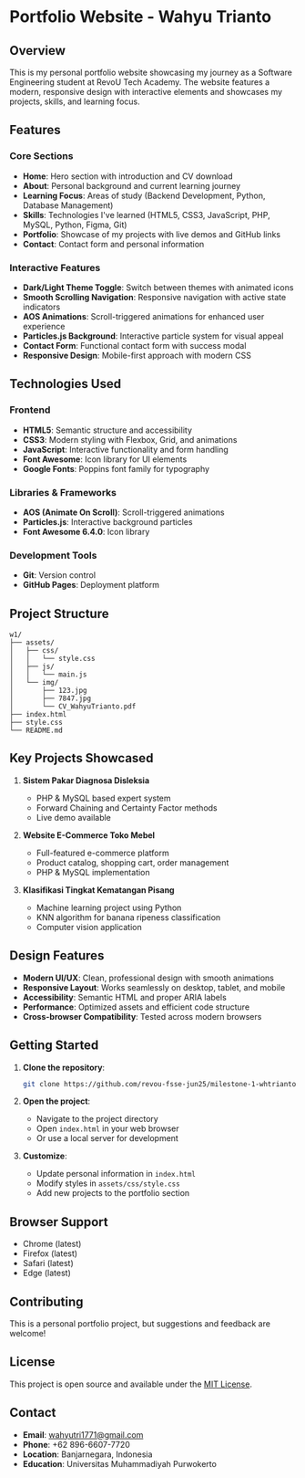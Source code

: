 # Portfolio Website - Wahyu Trianto

## Overview

This is my personal portfolio website showcasing my journey as a Software Engineering student at RevoU Tech Academy. The website features a modern, responsive design with interactive elements and showcases my projects, skills, and learning focus.

## Features

### Core Sections
- **Home**: Hero section with introduction and CV download
- **About**: Personal background and current learning journey
- **Learning Focus**: Areas of study (Backend Development, Python, Database Management)
- **Skills**: Technologies I've learned (HTML5, CSS3, JavaScript, PHP, MySQL, Python, Figma, Git)
- **Portfolio**: Showcase of my projects with live demos and GitHub links
- **Contact**: Contact form and personal information

### Interactive Features
- **Dark/Light Theme Toggle**: Switch between themes with animated icons
- **Smooth Scrolling Navigation**: Responsive navigation with active state indicators
- **AOS Animations**: Scroll-triggered animations for enhanced user experience
- **Particles.js Background**: Interactive particle system for visual appeal
- **Contact Form**: Functional contact form with success modal
- **Responsive Design**: Mobile-first approach with modern CSS

## Technologies Used

### Frontend
- **HTML5**: Semantic structure and accessibility
- **CSS3**: Modern styling with Flexbox, Grid, and animations
- **JavaScript**: Interactive functionality and form handling
- **Font Awesome**: Icon library for UI elements
- **Google Fonts**: Poppins font family for typography

### Libraries & Frameworks
- **AOS (Animate On Scroll)**: Scroll-triggered animations
- **Particles.js**: Interactive background particles
- **Font Awesome 6.4.0**: Icon library

### Development Tools
- **Git**: Version control
- **GitHub Pages**: Deployment platform

## Project Structure

```
w1/
├── assets/
│   ├── css/
│   │   └── style.css
│   ├── js/
│   │   └── main.js
│   └── img/
│       ├── 123.jpg
│       ├── 7847.jpg
│       └── CV_WahyuTrianto.pdf
├── index.html
├── style.css
└── README.md
```

## Key Projects Showcased

1. **Sistem Pakar Diagnosa Disleksia**
   - PHP & MySQL based expert system
   - Forward Chaining and Certainty Factor methods
   - Live demo available

2. **Website E-Commerce Toko Mebel**
   - Full-featured e-commerce platform
   - Product catalog, shopping cart, order management
   - PHP & MySQL implementation

3. **Klasifikasi Tingkat Kematangan Pisang**
   - Machine learning project using Python
   - KNN algorithm for banana ripeness classification
   - Computer vision application

## Design Features

- **Modern UI/UX**: Clean, professional design with smooth animations
- **Responsive Layout**: Works seamlessly on desktop, tablet, and mobile
- **Accessibility**: Semantic HTML and proper ARIA labels
- **Performance**: Optimized assets and efficient code structure
- **Cross-browser Compatibility**: Tested across modern browsers

## Getting Started

1. **Clone the repository**:
   ```bash
   git clone https://github.com/revou-fsse-jun25/milestone-1-whtrianto.git
   ```

2. **Open the project**:
   - Navigate to the project directory
   - Open `index.html` in your web browser
   - Or use a local server for development

3. **Customize**:
   - Update personal information in `index.html`
   - Modify styles in `assets/css/style.css`
   - Add new projects to the portfolio section

## Browser Support

- Chrome (latest)
- Firefox (latest)
- Safari (latest)
- Edge (latest)

## Contributing

This is a personal portfolio project, but suggestions and feedback are welcome!

## License

This project is open source and available under the [MIT License](LICENSE).

## Contact

- **Email**: wahyutri1771@gmail.com
- **Phone**: +62 896-6607-7720
- **Location**: Banjarnegara, Indonesia
- **Education**: Universitas Muhammadiyah Purwokerto

